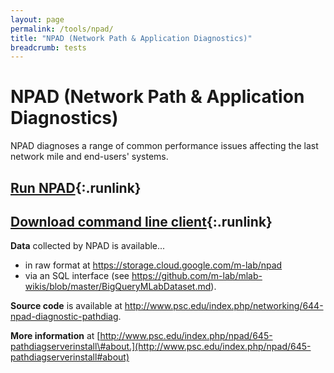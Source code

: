 ```yaml
---
layout: page
permalink: /tools/npad/
title: "NPAD (Network Path & Application Diagnostics)"
breadcrumb: tests
---
```


# NPAD (Network Path & Application Diagnostics)

NPAD diagnoses a range of common performance issues affecting the last
network mile and end-users' systems.

## **[Run NPAD](http://mlab-ns.appspot.com/npad?format=redirect){:.runlink}**

## **[Download command line client](http://www.psc.edu/index.php/npad/645-pathdiagserverinstall#install){:.runlink}**

**Data** collected by NPAD is available...

-   in raw format at <https://storage.cloud.google.com/m-lab/npad>
-   via an SQL interface
    (see <https://github.com/m-lab/mlab-wikis/blob/master/BigQueryMLabDataset.md>).

**Source code** is available at
<http://www.psc.edu/index.php/networking/644-npad-diagnostic-pathdiag>.

**More information** at
[http://www.psc.edu/index.php/npad/645-pathdiagserverinstall\#about.](http://www.psc.edu/index.php/npad/645-pathdiagserverinstall#about)